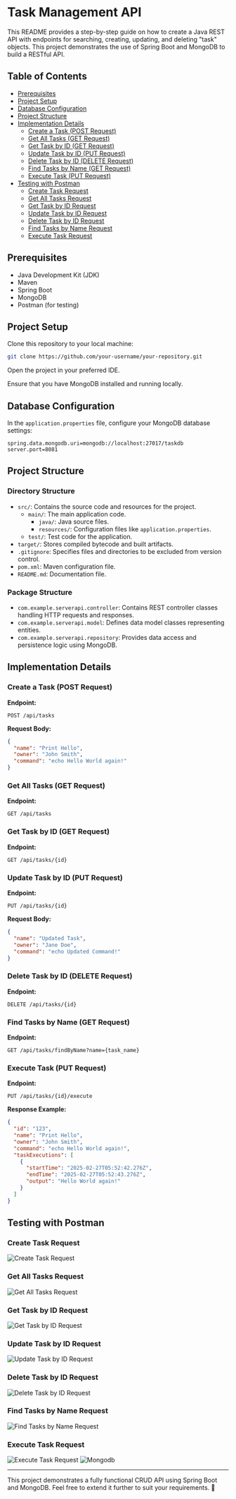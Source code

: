 # Task Management API

This README provides a step-by-step guide on how to create a Java REST API with endpoints for searching, creating, updating, and deleting "task" objects. This project demonstrates the use of Spring Boot and MongoDB to build a RESTful API.

## Table of Contents

- [Prerequisites](#prerequisites)
- [Project Setup](#project-setup)
- [Database Configuration](#database-configuration)
- [Project Structure](#project-structure)
- [Implementation Details](#implementation-details)
  - [Create a Task (POST Request)](#create-a-task-post-request)
  - [Get All Tasks (GET Request)](#get-all-tasks-get-request)
  - [Get Task by ID (GET Request)](#get-task-by-id-get-request)
  - [Update Task by ID (PUT Request)](#update-task-by-id-put-request)
  - [Delete Task by ID (DELETE Request)](#delete-task-by-id-delete-request)
  - [Find Tasks by Name (GET Request)](#find-tasks-by-name-get-request)
  - [Execute Task (PUT Request)](#execute-task-put-request)
- [Testing with Postman](#testing-with-postman)
  - [Create Task Request](#create-task-request)
  - [Get All Tasks Request](#get-all-tasks-request)
  - [Get Task by ID Request](#get-task-by-id-request)
  - [Update Task by ID Request](#update-task-by-id-request)
  - [Delete Task by ID Request](#delete-task-by-id-request)
  - [Find Tasks by Name Request](#find-tasks-by-name-request)
  - [Execute Task Request](#execute-task-request)

## Prerequisites

- Java Development Kit (JDK)
- Maven
- Spring Boot
- MongoDB
- Postman (for testing)

## Project Setup

Clone this repository to your local machine:

```sh
git clone https://github.com/your-username/your-repository.git
```

Open the project in your preferred IDE.

Ensure that you have MongoDB installed and running locally.

## Database Configuration

In the `application.properties` file, configure your MongoDB database settings:

```properties
spring.data.mongodb.uri=mongodb://localhost:27017/taskdb
server.port=8081
```

## Project Structure

### Directory Structure

- `src/`: Contains the source code and resources for the project.
  - `main/`: The main application code.
    - `java/`: Java source files.
    - `resources/`: Configuration files like `application.properties`.
  - `test/`: Test code for the application.
- `target/`: Stores compiled bytecode and built artifacts.
- `.gitignore`: Specifies files and directories to be excluded from version control.
- `pom.xml`: Maven configuration file.
- `README.md`: Documentation file.

### Package Structure

- `com.example.serverapi.controller`: Contains REST controller classes handling HTTP requests and responses.
- `com.example.serverapi.model`: Defines data model classes representing entities.
- `com.example.serverapi.repository`: Provides data access and persistence logic using MongoDB.

## Implementation Details

### Create a Task (POST Request)

**Endpoint:**

```http
POST /api/tasks
```

**Request Body:**

```json
{
  "name": "Print Hello",
  "owner": "John Smith",
  "command": "echo Hello World again!"
}
```

### Get All Tasks (GET Request)

**Endpoint:**

```http
GET /api/tasks
```

### Get Task by ID (GET Request)

**Endpoint:**

```http
GET /api/tasks/{id}
```

### Update Task by ID (PUT Request)

**Endpoint:**

```http
PUT /api/tasks/{id}
```

**Request Body:**

```json
{
  "name": "Updated Task",
  "owner": "Jane Doe",
  "command": "echo Updated Command!"
}
```

### Delete Task by ID (DELETE Request)

**Endpoint:**

```http
DELETE /api/tasks/{id}
```

### Find Tasks by Name (GET Request)

**Endpoint:**

```http
GET /api/tasks/findByName?name={task_name}
```

### Execute Task (PUT Request)

**Endpoint:**

```http
PUT /api/tasks/{id}/execute
```

**Response Example:**

```json
{
  "id": "123",
  "name": "Print Hello",
  "owner": "John Smith",
  "command": "echo Hello World again!",
  "taskExecutions": [
    {
      "startTime": "2025-02-27T05:52:42.276Z",
      "endTime": "2025-02-27T05:52:43.276Z",
      "output": "Hello World again!"
    }
  ]
}
```

## Testing with Postman

### Create Task Request

![Create Task Request](image.png)

### Get All Tasks Request

![Get All Tasks Request](image-1.png)

### Get Task by ID Request

![Get Task by ID Request](image-2.png)

### Update Task by ID Request

![Update Task by ID Request](image-3.png)

### Delete Task by ID Request

![Delete Task by ID Request](image-4.png)

### Find Tasks by Name Request

![Find Tasks by Name Request](image-5.png)

### Execute Task Request

![Execute Task Request](image-6.png)
![Mongodb](image-7.png)

---

This project demonstrates a fully functional CRUD API using Spring Boot and MongoDB. Feel free to extend it further to suit your requirements. 🚀



